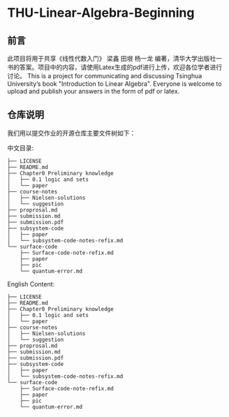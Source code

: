 # THU-Linear-Algebra-Beginning
## 前言

此项目将用于共享《线性代数入门》 梁鑫 田垠 杨一龙 编著，清华大学出版社一书的答案。项目中的内容，请使用Latex生成的pdf进行上传，欢迎各位学者进行讨论。
This is a project for communicating and discussing Tsinghua University’s book "Introduction to Linear Algebra". Everyone is welcome to upload and publish your answers in the form of pdf or latex.

## 仓库说明

我们用以提交作业的开源仓库主要文件树如下：

中文目录:

```shell
├── LICENSE
├── README.md
├── Chapter0 Preliminary knowledge
│   ├── 0.1 logic and sets
│   └── paper
├── course-notes
│   ├── Nielsen-solutions
│   └── suggestion
├── proprosal.md
├── submission.md
├── submission.pdf
├── subsystem-code
│   ├── paper
│   └── subsystem-code-notes-refix.md
└── surface-code
    ├── Surface-code-note-refix.md
    ├── paper
    ├── pic
    └── quantum-error.md
```

English Content:
```shell
├── LICENSE
├── README.md
├── Chapter0 Preliminary knowledge
│   ├── 0.1 logic and sets
│   └── paper
├── course-notes
│   ├── Nielsen-solutions
│   └── suggestion
├── proprosal.md
├── submission.md
├── submission.pdf
├── subsystem-code
│   ├── paper
│   └── subsystem-code-notes-refix.md
└── surface-code
    ├── Surface-code-note-refix.md
    ├── paper
    ├── pic
    └── quantum-error.md
```

